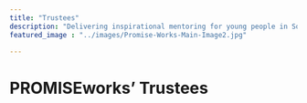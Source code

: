 ```yaml
---
title: "Trustees"
description: "Delivering inspirational mentoring for young people in Somerset"
featured_image : "../images/Promise-Works-Main-Image2.jpg"

---
```

# PROMISEworks’ Trustees
